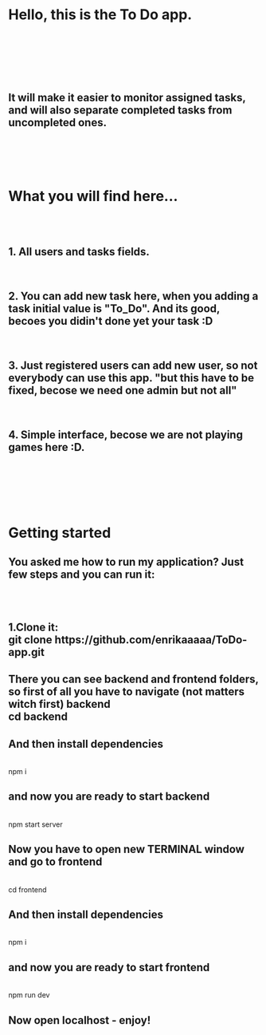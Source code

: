 <h1>Hello, this is the To Do app.<h1></br>
</br>
<h2>It will make it easier to monitor assigned tasks, and will also separate completed tasks from uncompleted ones.<h2></br></br>

<h1>What you will find here...</h1></br></br>
<h2> 1. All users and tasks fields.</h2></br>
<h2> 2. You can add new task here, when you adding a task initial value is "To_Do". And its good, becoes you didin't done yet your task :D </h2></br>
<h2> 3. Just registered users can add new user, so not everybody can use this app. "but this have to be fixed, becose we need one admin but not all"</h2></br>
<h2> 4. Simple interface, becose we are not playing games here :D. </h2></br>
</br>
</br>
</br>
</br>
<h1>Getting started</h1>
<h2>You asked me how to run my application? Just few steps and you can run it:</h2></br>
</br>
<h2> 1.Clone it:</br>
git clone https://github.com/enrikaaaaa/ToDo-app.git</br>
<h2> There you can see backend and frontend folders, so first of all you have to navigate (not matters witch first) backend</br>
cd backend </br>
<h2>And then install dependencies</h2></br>
npm i</br>
<h2>and now you are ready to start backend</h2></br>
npm start server</br>
<h2>Now you have to open new TERMINAL window and go to frontend</h2></br>
cd frontend</br>
<h2>And then install dependencies</h2></br>
npm i</br>
<h2>and now you are ready to start frontend</h2></br>
npm run dev

<h2> Now open localhost - enjoy!</h2>



